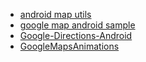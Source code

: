 - [android map utils](https://github.com/googlemaps/android-maps-utils.git)
- [google map android sample](https://github.com/googlemaps/android-samples.git)
- [Google-Directions-Android](https://github.com/jd-alexander/Google-Directions-Android)
- [GoogleMapsAnimations](https://github.com/aarsy/GoogleMapsAnimations)
